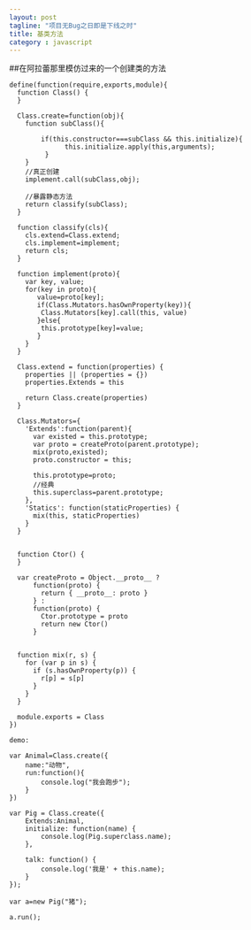 ```yaml
---
layout: post
tagline: "项目无Bug之日即是下线之时"
title: 基类方法
category : javascript
---
```




##在阿拉蕾那里模仿过来的一个创建类的方法


	define(function(require,exports,module){
	  function Class() {   
	  }
	
	  Class.create=function(obj){
	    function subClass(){
	     
	        if(this.constructor===subClass && this.initialize){
	              this.initialize.apply(this,arguments);
	         }
	    }
	    //真正创建
	    implement.call(subClass,obj);
	
	    //暴露静态方法
	    return classify(subClass);
	  }
	
	  function classify(cls){
	    cls.extend=Class.extend;
	    cls.implement=implement;
	    return cls;
	  }
	
	  function implement(proto){
	    var key, value;
	    for(key in proto){
	       value=proto[key];
	       if(Class.Mutators.hasOwnProperty(key)){
	        Class.Mutators[key].call(this, value)
	       }else{
	        this.prototype[key]=value;
	       }
	    }
	  }
	
	  Class.extend = function(properties) {
	    properties || (properties = {})
	    properties.Extends = this
	
	    return Class.create(properties)
	  }
	
	  Class.Mutators={
	    'Extends':function(parent){
	      var existed = this.prototype;
	      var proto = createProto(parent.prototype);
	      mix(proto,existed);
	      proto.constructor = this;
	
	      this.prototype=proto;
	      //经典
	      this.superclass=parent.prototype; 
	    },
	    'Statics': function(staticProperties) {
	      mix(this, staticProperties)
	    }
	  }
	
	 
	  function Ctor() {
	  }
	
	  var createProto = Object.__proto__ ?
	      function(proto) {
	        return { __proto__: proto }
	      } :
	      function(proto) {
	        Ctor.prototype = proto
	        return new Ctor()
	      }
	
	
	  function mix(r, s) {
	    for (var p in s) {
	      if (s.hasOwnProperty(p)) {
	        r[p] = s[p]
	      }
	    }
	  }
	
	  module.exports = Class
	})

	demo:

	var Animal=Class.create({
        name:"动物",
        run:function(){
            console.log("我会跑步");
        }
    })    

    var Pig = Class.create({
        Extends:Animal,
        initialize: function(name) {
            console.log(Pig.superclass.name);
        },

        talk: function() {
            console.log('我是' + this.name);
        }
    });

    var a=new Pig("猪");

    a.run();